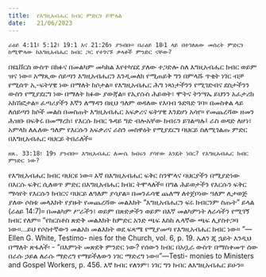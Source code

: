```yaml
---
title:  የእግዚአብሔር ክብር ምድርን ይሞላል
date:   21/06/2023
---
```


`ራዕይ 4:11፤ 5:12፤ 19:1 እና 21:26ን ያንብቡ። በራዕይ 18፡1 ላይ በተገለጸው መሰረት ምድርን ከሚሞላው ከእግዚአብሔር ክብር ጋር የተገናኙ ቃላቶች ምንድር ናቸው?`

በዩኒቨርስ ውስጥ በክፉና በመልካም መካከል እየተካሄደ ያለው ተጋድሎ ስለ እግዚአብሔር ክብር ወይም ዝና ነው። አማጺው ሰይጣን እግዚአብሔርን እንዲመለክ የሚጠይቅ ግን በምላሹ ጥቂት ነገር ብቻ የሚሰጥ ኢ-ፍትሃዊ ነው በማለት ከሶታል። የእግዚአብሔር ሕግ ነጻነታችንን የሚገድብና ደስታችንን ውስን የሚያደርግ ነው በማለት ክፉው ያውጃል። የኢየሱስ ሕይወት፣ ሞትና ትንሣኤ ይህንን አፈታሪክ አክሽፎታል። ፈጣሪያችን እኛን ለማዳን በዚህ ዓለም ወዳለው የእባብ ጉድጓድ ገባ። በመስቀል ላይ ለሰይጣን ክሶች መልስ በመስጠት እግዚአብሔር አፍቃሪና ፍትሃዊ እንደሆነ አሳየ። የመጨረሻው ዘመን ሕዝቡ በፍቅሩ በመማረክ፣ የእርሱ ክብር ጉዳይ ግድ ብሎአቸው ክብሩን ይገልጣሉ፤ ራስ ወዳድ ለሆነ፣ አምላክ ለሌለው ዓለም የእርሱን አፍቃሪና ራስን መስዋዕት የሚያደርግ ባህርይ ስለሚገልጡ ምድር በእግዚአብሔር ባህርይ ትበራለች።

`ዘጸ. 33:18፣ 19ን ያንብቡ። እግዚአብሔር ለሙሴ ክብሩን ያሳየው እንዴት ነበር? የእግዚአብሔር ክብር ምንድር ነው?`

የእግዚአብሔር ክብር ባህርዩ ነው። እኛ በእግዚአብሔር ፍቅር ስንሞላና ባህርያችን በሚያድነው በእርሱ ፍቅር ሲለወጥ ምድር በእግዚአብሔር ክብር ትሞላለች። በግል ሕይወታችን የእርሱን ፍቅር ማሳየት የእርሱን ክብርና ባህርይ ለዓለም ያሳያል። በመንፈሳዊ ጨለማ ለተጀቦነው ዓለም ሊታወጅ ያለው ሶስቱ መላእክት የያዙት የመጨረሻው መልእክት “እግዚአብሔርን ፍሩ ክብርንም ስጡት” ይላል (ራዕይ 14:7)። በመልካም ሥራችን፣ ወይም በጽድቃችን ወይም በእኛ መልካምነት ለራሳችን የሚገኝ ክብር የለም። “የክርስቶስ ጽድቅ መልእክት ከምድር አንድ ጫፍ እስከ ሌላኛው ጫፍ ሊያስተጋባ ነው።...ይህ የሶስተኛውን መልአክ መልእክት ወደ ፍጻሜ የሚያመጣ የእግዚአብሔር ክብር ነው። ”—Ellen G. White, Testimo- nies for the Church, vol. 6, p. 19. ኤለን ጂ ኋይት እንዲህ በማለት ጽፋለች፡ - “በእምነት መጽደቅ ምንድር ነው? የሰውን ክብር በአቧራ ውስጥ በማስቀመጥ ሰው በራሱ ኃይል ለራሱ ማድረግ የማይችለውን ነገር ማድረግ ነው።”—Testi- monies to Ministers and Gospel Workers, p. 456. እኛ ክብር የለንም፣ ነገር ግን ክብር ለእግዚአብሔር ይሁን።